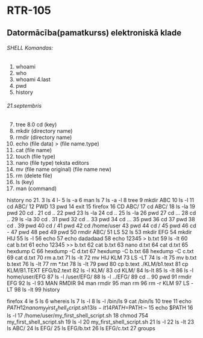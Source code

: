 # RTR-105 
## Datormācība(pamatkurss) elektroniskā klade



###### SHELL Komandas:
1. whoami
2. who
3. whoami
4.last
5. pwd
6. history
###### 21.septembris
7. tree
8.0 cd (key)
8. mkdir (directory name)
9. rmdir (directory name)
10. echo (file data) > (file name.type)
11. cat (file name)
12. touch (file type)
13. nano (file type) teksta editors
14. mv (file name original) (file name new)
15. rm (delete file)
16. ls (key)
17. man (command)












history no 21.  3  ls
    4  l-
    5  ls -a
    6  man ls
    7  ls -a -l
    8  tree
    9  mkdir ABC
   10  ls -l
   11  cd ABC/
   12  PWD
   13  pwd
   14  exit
   15  firefox
   16  CD ABC/
   17  cd ABC/
   18  ls -la
   19  pwd
   20  cd .
   21  cd ..
   22  pwd
   23  ls -la
   24  cd ..
   25  ls -la
   26  pwd
   27  cd ...
   28  cd ..
   29  ls -la
   30  cd .
   31  pwd
   32  cd ..
   33  pwd
   34  cd ...
   35  pwd
   36  cd
   37  pwd
   38  cd .
   39  pwd
   40  cd /
   41  pwd
   42  cd /home/user
   43  pwd
   44  cd /
   45  pwd
   46  cd -
   47  pwd
   48  ped
   49  pwd
   50  rmdir ABC/
   51  LS
   52  ls
   53  mkdir EFG
   54  mkdir HIJ
   55  ls -l 
   56  echo
   57  echo dadadaad
   58  echo 12345 > b.txt
   59  ls -lt
   60  cat b.txt
   61  echo 12345 >> b.txt
   62  cat b.txt
   63  nano d.txt
   64  cat d.txt
   65  hexdump C
   66  hexdump -C d.txt
   67  hexdump -C b.txt
   68  hexdump -C c.txt
   69  cat d.txt
   70  rm a.txt
   71  ls -lt
   72  mv HIJ KLM 
   73  LS -LT
   74  ls -lt
   75  mv b.txt b.text
   76  ls -lt
   77  rm *.txt
   78  ls -lt
   79  pwd
   80  cp b.text ./KLM/b1.text 
   81  cp KLM/B1.TEXT EFG/b2.text
   82  ls -l KLM/
   83  cd KLM/
   84  ls-lt
   85  ls -lt
   86  ls -l home/user/EFG
   87  ls -l /user/EFG/
   88  ls -l ../EFG/
   89  cd ..
   90  pwd
   91  rmdir EFG
   92  ls -l
   93  MAN RMDIR
   94  man rmdir
   95  man rm 
   96  rm -r KLM
   97  LS -LT
   98  ls -lt
   99  history
   
   
   
   firefox
    4  le
    5  ls
    6  whereis ls
    7  ls -l
    8  ls -l /bin/ls
    9  cat /bin/ls
   10  tree
   11  echo $PATH
   12  nano my_first_shell_script.sh
   13  ls -lt
   14  PATH=$PATH:~
   15  echo $PATH
   16  ls -l
   17  /home/user/my_first_shell_script.sh
   18  chmod 754 my_first_shell_script.sh
   19  ls -l
   20  my_first_shell_script.sh 
   21  ls -l
   22  ls -lt
   23  ls ABC/
   24  ls EFG/
   25  ls EFG/b.txt
   26  ls EFG/c.txt
   27  groups


